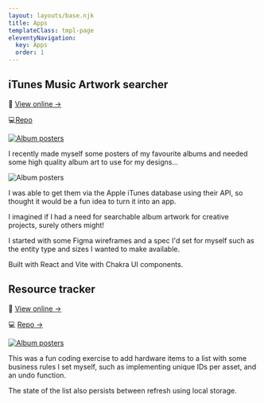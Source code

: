 ```yaml
---
layout: layouts/base.njk
title: Apps
templateClass: tmpl-page
eleventyNavigation:
  key: Apps
  order: 1
---
```


## iTunes Music Artwork searcher

🚀 [View online →](https://mdm-itunes-search.surge.sh/)

💻[Repo](https://github.com/MartinDM/iTunes-Artwork-Searcher)

[![Album posters](/img/album-artwork-search.png)](https://mdm-itunes-search.surge.sh/)

I recently made myself some posters of my favourite albums and needed some high quality album art to use for my designs...

![Album posters](/img/posters.jpeg)

I was able to get them via the Apple iTunes database using their API, so thought it would be a fun idea to turn it into an app.

I imagined if I had a need for searchable album artwork for creative projects, surely others might!

I started with some Figma wireframes and a spec I'd set for myself such as the entity type and sizes I wanted to make available.

Built with React and Vite with Chakra UI components.

## Resource tracker

🚀 [View online →](https://martin-asset-list.surge.sh/)

💻 [Repo →](https://github.com/MartinDM/asset-list)

[![Album posters](/img/asset-tracker.png)](https://martin-asset-list.surge.sh/)

This was a fun coding exercise to add hardware items to a list with some business rules I set myself, such as implementing unique IDs per asset, and an undo function.

The state of the list also persists between refresh using local storage.
